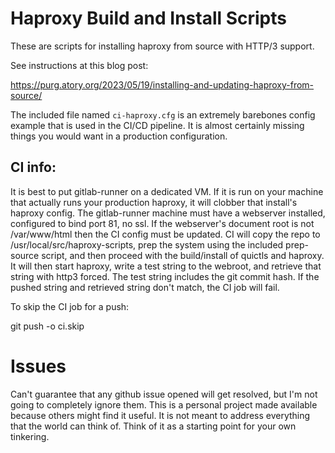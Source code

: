 # Haproxy Build and Install Scripts

These are scripts for installing haproxy from source with HTTP/3 support.

See instructions at this blog post:

https://purg.atory.org/2023/05/19/installing-and-updating-haproxy-from-source/

The included file named `ci-haproxy.cfg` is an extremely barebones config
example that is used in the CI/CD pipeline.  It is almost certainly missing
things you would want in a production configuration.

## CI info:

It is best to put gitlab-runner on a dedicated VM.  If it is run on your
machine that actually runs your production haproxy, it will clobber that
install's haproxy config.  The gitlab-runner machine must have a webserver
installed, configured to bind port 81, no ssl.  If the webserver's document
root is not /var/www/html then the CI config must be updated.  CI will copy
the repo to /usr/local/src/haproxy-scripts, prep the system using the included
prep-source script, and then proceed with the build/install of quictls and
haproxy.  It will then start haproxy, write a test string to the webroot, and
retrieve that string with http3 forced.  The test string includes the git
commit hash.  If the pushed string and retrieved string don't match, the CI
job will fail.

To skip the CI job for a push:

git push -o ci.skip

# Issues

Can't guarantee that any github issue opened will get resolved, but I'm not
going to completely ignore them.  This is a personal project made available
because others might find it useful.  It is not meant to address everything
that the world can think of.  Think of it as a starting point for your own
tinkering.
